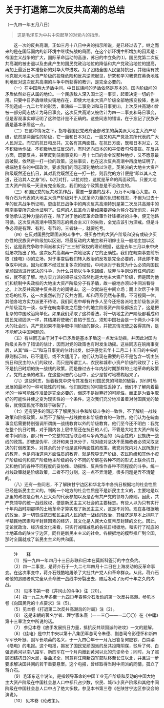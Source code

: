 # 关于打退第二次反共高潮的总结  
（一九四一年五月八日）  
  
> 这是毛泽东为中共中央起草的对党内的指示。   
  
　　这一次的反共高潮，正如三月十八日中央的指示所说，是已经过去了。继之而来的是在国际国内的新环境中继续抗战的局面。在这个新环境中所增加的因素是：帝国主义战争的扩大，国际革命运动的高涨，苏日的中立条约⑴，国民党第二次反共高潮的被击退以及由此产生的国民党政治地位的降低和共产党政治地位的提高，再加上最近日本准备新的对华大举进攻。为了团结全国人民坚持抗日，并继续有效地克服大地主大资产阶级的投降危险和反共逆流起见，研究和学习我党在英勇地胜利地反对这次反共高潮的斗争中所获得的教训，是完全必要的。   
　　（一）在中国两大矛盾中间，中日民族间的矛盾依然是基本的，国内阶级间的矛盾依然处在从属的地位。一个民族敌人深入国土这一事实，起着决定一切的作用。只要中日矛盾继续尖锐地存在，即使大地主大资产阶级全部地叛变投降，也决不能造成一九二七年的形势，重演四一二事变⑵和马日事变⑶。上次反共高潮⑷曾被一部分同志估计为马日事变，这次反共高潮又被估计为四一二事变和马日事变，但是客观事实却证明了这种估计是不正确的。这些同志的错误，在于忘记了民族矛盾是基本矛盾这一点。   
　　（二）在这种情况之下，指导着国民党政府全部政策的英美派大地主大资产阶级，依然是两面性的阶级，它一面和日本对立，一面又和共产党及其所代表的广大人民对立。而它的抗日和反共，又各有其两面性。在抗日方面，既和日本对立，又不积极地作战，不积极地反汪反汉奸，有时还向日本的和平使者勾勾搭搭。在反共方面，既要反共，甚至反到皖南事变和一月十七日的命令⑸那种地步，又不愿意最后破裂，依然是一打一拉的政策。这些事实，也在这次反共高潮中再度地证明了。极端地复杂的中国政治，要求我们的同志深刻地给以注意。英美派的大地主大资产阶级既然还在抗日，其对我党既然还在一打一拉，则我党的方针便是“即以其人之道，还治其人之身”⑹，以打对打，以拉对拉，这就是革命的两面政策。只要大地主大资产阶级一天没有完全叛变，我们的这个政策总是不会改变的。   
　　（三）和国民党的反共政策作战，需要一整套的战术，万万不可粗心大意。以蒋介石为代表的大地主大资产阶级对于人民革命力量的仇恨和残忍，不但为过去十年的反共战争所证明，更由抗日战争中的两次反共高潮特别是第二次反共高潮中的皖南事变所完全地证明了。任何的人民革命力量如果要避免为蒋介石所消灭，并迫使他承认这种力量的存在，除了对于他的反革命政策作针锋相对的斗争，便无他路可循。这次反共高潮中项英同志的机会主义⑺的失败，全党应该引为深戒。但是斗争必须是有理、有利、有节的，三者缺一，就要吃亏。   
　　（四）在反对国民党顽固派的斗争中，将买办性的大资产阶级和没有或较少买办性的民族资产阶级加以区别，将最反动的大地主和开明绅士及一般地主加以区别，这是我党争取中间派和实行“三三制”政权的理论根据，这是去年三月以来中央就屡次指出了的。这次反共高潮再一次地证实了它的正确性。我们在皖南事变前所取《佳电》⑻的立场，对于事变后我们转入政治的反攻是完全必要的，非此即不能争取中间派。因为如果不经过反复多次的经验，中间派对于我党为什么必须向国民党顽固派进行坚决的斗争，为什么只能以斗争求团结，放弃斗争则没有任何的团结，就不能了解。地方实力派的领导成分虽然也是大地主大资产阶级，但是因为他们和统制中央政权的大地主大资产阶级分子有矛盾，故一般地亦须以中间派看待之。上次反共高潮中反共最力的阎锡山，这一次就站在中间立场；而上次居于中间立场的桂系，这一次虽然转到了反共方面，却和蒋系仍然有矛盾，不可视同一律。其他各地方实力派更不待论。我们同志中却有许多人至今还把各派地主阶级各派资产阶级混为一谈，似乎在皖南事变之后整个的地主阶级资产阶级都叛变了，这是把复杂的中国政治简单化。如果我们采取了这种看法，将一切地主资产阶级都看成和国民党顽固派一样，其结果将使我们自陷于孤立。须知中国社会是一个两头小中间大的社会⑼，共产党如果不能争取中间阶级的群众，并按其情况使之各得其所，是不能解决中国问题的。   
　　（五）有些同志由于对于中日矛盾是基本矛盾这一点发生动摇，并因此对国内阶级关系作了错误的估计，因而对党的政策也有时发生动摇。这些同志在皖南事变后，从其“四一二”和马日事变的估计出发，似乎感觉去年十二月二十五日的中央的原则指示⑽，已不适用，或不大适用了。他们认为现在需要的已不是包含一切主张抗日和民主的人们的政权，而只是所谓工人、农民和城市小资产阶级的政权了；已不是抗日时期的统一战线的政策，而是像过去十年内战时期那样的土地革命的政策了。党的正确的政策，在这些同志的心目中，至少是暂时地模糊起来了。   
　　（六）这些同志，当着我党中央令其准备对付国民党的可能的破裂，对付时局发展的最坏的一种可能性的时候，他们就把别的可能性丢掉了。他们不了解向着最坏的一种可能性作准备是完全必要的，但这不是抛弃好的可能性，而正是为着争取好的可能性并使之变为现实性的一个条件。这次我们充分地准备着对付国民党的破裂，就使国民党不敢轻于破裂了。   
　　（七）还有更多的同志不了解民族斗争和阶级斗争的一致性，不了解统一战线政策和阶级政策，从而不了解统一战线教育和阶级教育的一致性。他们认为在皖南事变后需要特别强调所谓统一战线教育以外的阶级教育。他们至今还不明白：我党在整个抗日时期，对于国内各上层中层还在抗日的人们，不管是大地主大资产阶级和中间阶级，都只有一个完整的包括联合和斗争两方面的（两面性的）民族统一战线的政策。即使是伪军、汉奸和亲日派分子，除对绝对坚决不愿悔改者必须采取坚决的打倒政策外，对其余的分子也是这种两面性的政策。我党对党内对人民所施行的教育，也是包括这两方面性质的教育，就是教导无产阶级、农民阶级和其他小资产阶级如何和资产阶级地主阶级的各个不同的阶层在各种不同的形式上联合抗日，又和他们的各种不同程度的妥协性、动摇性、反共性作各种不同程度的斗争。统一战线政策就是阶级政策，二者不可分割，这一点不弄清楚，很多问题是弄不清楚的。   
　　（八）还有一些同志，不了解陕甘宁边区和华北华中各抗日根据地的社会性质已经是新民主主义的。判断一个地方的社会性质是不是新民主主义的，主要地是以那里的政权是否有人民大众的代表参加以及是否有共产党的领导为原则。因此，共产党领导的统一战线政权，便是新民主主义社会的主要标志。有些人以为只有实行十年内战时期那样的土地革命才算实现了新民主主义，这是不对的。现在各根据地的政治，是一切赞成抗日和民主的人民的统一战线的政治，其经济是基本上排除了半殖民地因素和半封建因素的经济，其文化是人民大众反帝反封建的文化。因此，无论就政治、经济或文化来看，只实行减租减息的各抗日根据地，和实行了彻底的土地革命的陕甘宁边区，同样是新民主主义的社会。各根据地的模型推广到全国，那时全国就成了新民主主义的共和国。   
  
  
------------------  
　　注　　释   
　　〔1〕 指一九四一年四月十三日苏联和日本在莫斯科签订的中立条约。   
　　〔2〕四一二事变，是蒋介石于一九二七年四月十二日在上海发动的反革命事变。在这次事变中，蒋介石残酷地屠杀了大批共产党人和革命群众。从此，蒋介石和他的追随者就完全从革命统一战线中分裂出去，随后发动了历时十年之久的内战。   
　　〔3〕 见本书第一卷《井冈山的斗争》注〔20〕。   
　　〔4〕指一九三九年冬至一九四〇年春蒋介石发动的第一次反共高潮。参见本卷《向国民党的十点要求》注〔5〕。   
　　〔5〕见本卷《打退第二次反共高潮后的时局》注〔2〕。   
　　〔6〕 这是宋朝的著名学者、理学家朱熹（一一三〇——一二〇〇）在《中庸》第十三章注文中所说的话。   
　　〔7〕 参见本卷《放手发展抗日力量，抵抗反共顽固派的进攻》一文的题解。   
　　〔8〕《佳电》是中共中央以第十八集团军总司令朱德、副总司令彭德怀和新四军军长叶挺、副军长项英的名义，于一九四〇年十一月九日答复何应钦、白崇禧《皓电》的电报。这个电报，揭发了国民党顽固派的反共投降阴谋，驳斥了何、白强迫黄河以南八路军、新四军在一个月内撤到黄河以北的荒谬命令；同时，为了照顾团结抗日的大局，委曲求全，同意将江南新四军部队移至长江以北，并且进一步要求解决国共间的若干重要悬案。这个电报，曾经取得当时中间派的同情，孤立了蒋介石。   
　　〔9〕毛泽东这个说法，是指领导革命的中国工业无产阶级和反动的中国大地主大资产阶级在中国社会总人口中都只占少数，农民、城市小资产阶级和其他中间阶级在中国社会总人口中占了绝大多数。参见本书第三卷《在陕甘宁边区参议会的演说》。   
　　〔10〕 见本卷《论政策》。   
